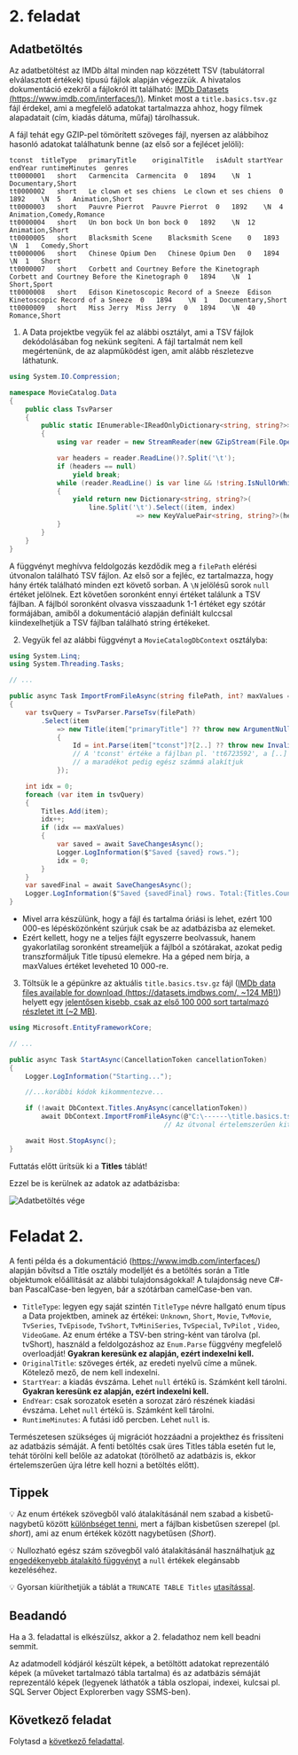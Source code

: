 # 2. feladat

## Adatbetöltés

Az adatbetöltést az IMDb által minden nap közzétett TSV (tabulátorral elválasztott értékek) típusú fájlok alapján végezzük. A hivatalos dokumentáció ezekről a fájlokról itt található: [IMDb Datasets (https://www.imdb.com/interfaces/))](https://www.imdb.com/interfaces/). Minket most a `title.basics.tsv.gz` fájl érdekel, ami a megfelelő adatokat tartalmazza ahhoz, hogy filmek alapadatait (cím, kiadás dátuma, műfaj) tárolhassuk.

A fájl tehát egy GZIP-pel tömörített szöveges fájl, nyersen az alábbihoz hasonló adatokat találhatunk benne (az első sor a fejlécet jelöli):

```
tconst	titleType	primaryTitle	originalTitle	isAdult	startYear	endYear	runtimeMinutes	genres
tt0000001	short	Carmencita	Carmencita	0	1894	\N	1	Documentary,Short
tt0000002	short	Le clown et ses chiens	Le clown et ses chiens	0	1892	\N	5	Animation,Short
tt0000003	short	Pauvre Pierrot	Pauvre Pierrot	0	1892	\N	4	Animation,Comedy,Romance
tt0000004	short	Un bon bock	Un bon bock	0	1892	\N	12	Animation,Short
tt0000005	short	Blacksmith Scene	Blacksmith Scene	0	1893	\N	1	Comedy,Short
tt0000006	short	Chinese Opium Den	Chinese Opium Den	0	1894	\N	1	Short
tt0000007	short	Corbett and Courtney Before the Kinetograph	Corbett and Courtney Before the Kinetograph	0	1894	\N	1	Short,Sport
tt0000008	short	Edison Kinetoscopic Record of a Sneeze	Edison Kinetoscopic Record of a Sneeze	0	1894	\N	1	Documentary,Short
tt0000009	short	Miss Jerry	Miss Jerry	0	1894	\N	40	Romance,Short
```

1. A Data projektbe vegyük fel az alábbi osztályt, ami a TSV fájlok dekódolásában fog nekünk segíteni. A fájl tartalmát nem kell megértenünk, de az alapműködést igen, amit alább részletezve láthatunk.

``` C#
using System.IO.Compression;

namespace MovieCatalog.Data
{
    public class TsvParser
    {
        public static IEnumerable<IReadOnlyDictionary<string, string?>> ParseTsv(string filePath)
        {
            using var reader = new StreamReader(new GZipStream(File.OpenRead(filePath), CompressionMode.Decompress));

            var headers = reader.ReadLine()?.Split('\t');
            if (headers == null)
                yield break;
            while (reader.ReadLine() is var line && !string.IsNullOrWhiteSpace(line))
            {
                yield return new Dictionary<string, string?>(
                    line.Split('\t').Select((item, index) 
                                => new KeyValuePair<string, string?>(headers[index], item != @"\N" ? item : null)));
            }
        }
    }
}
```

A függvényt meghívva feldolgozás kezdődik meg a `filePath` elérési útvonalon található TSV fájlon. Az első sor a fejléc, ez tartalmazza, hogy hány érték található minden ezt követő sorban. A `\N` jelölésű sorok `null` értéket jelölnek. Ezt követően soronként ennyi értéket találunk a TSV fájlban. A fájlból soronként olvasva visszaadunk 1-1 értéket egy szótár formájában, amiből a dokumentáció alapján definiált kulccsal kiindexelhetjük a TSV fájlban található string értékeket.

2. Vegyük fel az alábbi függvényt a `MovieCatalogDbContext` osztályba:
``` C#
using System.Linq;
using System.Threading.Tasks;

// ...

public async Task ImportFromFileAsync(string filePath, int? maxValues = 100_000)
{
    var tsvQuery = TsvParser.ParseTsv(filePath)
        .Select(item
            => new Title(item["primaryTitle"] ?? throw new ArgumentNullException("Null title"))
            {
                Id = int.Parse(item["tconst"]?[2..] ?? throw new InvalidOperationException("Null id")),
                // A 'tconst' értéke a fájlban pl. 'tt6723592', a [..] range operátorral a 'tt'-t az elejéről levágjuk,
                // a maradékot pedig egész számmá alakítjuk
            });

    int idx = 0;
    foreach (var item in tsvQuery)
    {
        Titles.Add(item);
        idx++;
        if (idx == maxValues)
        {
            var saved = await SaveChangesAsync();
            Logger.LogInformation($"Saved {saved} rows.");
            idx = 0;
        }
    }
    var savedFinal = await SaveChangesAsync();
    Logger.LogInformation($"Saved {savedFinal} rows. Total:{Titles.Count()} rows");
}

```
- Mivel arra készülünk, hogy a fájl és tartalma óriási is lehet, ezért 100 000-es lépésközönként szúrjuk csak be az adatbázisba az elemeket.
- Ezért kellett, hogy ne a teljes fájlt egyszerre beolvassuk, hanem gyakorlatilag soronként streameljük a fájlból a szótárakat, azokat pedig transzformáljuk Title típusú elemekre. Ha a géped nem bírja, a maxValues értéket leveheted 10 000-re.

3. Töltsük le a gépünkre az aktuális `title.basics.tsv.gz` fájl ([IMDb data files available for download (https://datasets.imdbws.com/, ~124 MB!)](https://datasets.imdbws.com/)) helyett egy [jelentősen kisebb, csak az első 100 000 sort tartalmazó részletet itt (~2 MB)](res/title.basics.stub.tsv.gz).

``` C#
using Microsoft.EntityFrameworkCore;

// ...

public async Task StartAsync(CancellationToken cancellationToken)
{
    Logger.LogInformation("Starting...");

    //...korábbi kódok kikommentezve...

    if (!await DbContext.Titles.AnyAsync(cancellationToken))
        await DbContext.ImportFromFileAsync(@"C:\------\title.basics.tsv.gz"); 
                                       // Az útvonal értelemszerűen kitöltendő.

    await Host.StopAsync();
}
```

Futtatás előtt ürítsük ki a **Titles** táblát!

Ezzel be is kerülnek az adatok az adatbázisba:

![Adatbetöltés vége](images/adatbetoltes-vege.png)

# Feladat 2.

A fenti példa és a dokumentáció (https://www.imdb.com/interfaces/) alapján bővítsd a Title osztály modelljét és a betöltés során a Title objektumok előállítását az alábbi tulajdonságokkal! A tulajdonság neve C#-ban PascalCase-ben legyen, bár a szótárban camelCase-ben van.

- `TitleType`: legyen egy saját szintén `TitleType` névre hallgató enum típus a Data projektben, aminek az értékei: `Unknown`, `Short`, `Movie`, `TvMovie`, `TvSeries`, `TvEpisode`, `TvShort`, `TvMiniSeries`, `TvSpecial`, `TvPilot` , `Video`, `VideoGame`. Az enum értéke a TSV-ben string-ként van tárolva (pl. tvShort), használd a feldolgozáshoz az `Enum.Parse` függvény megfelelő overloadját! **Gyakran keresünk ez alapján, ezért indexelni kell.**
- `OriginalTitle`: szöveges érték, az eredeti nyelvű címe a műnek. Kötelező mező, de nem kell indexelni.
- `StartYear`: a kiadás évszáma. Lehet `null` értékű is. Számként kell tárolni. **Gyakran keresünk ez alapján, ezért indexelni kell.**
- `EndYear`: csak sorozatok esetén a sorozat záró részének kiadási évszáma. Lehet `null` értékű is. Számként kell tárolni.
- `RuntimeMinutes`: A futási idő percben. Lehet `null` is.

Természetesen szükséges új migrációt hozzáadni a projekthez és frissíteni az adatbázis sémáját. A fenti betöltés csak üres Titles tábla esetén fut le, tehát törölni kell belőle az adatokat (törölhető az adatbázis is, ekkor értelemszerűen újra létre kell hozni a betöltés előtt).

## Tippek

 :bulb: Az enum értékek szövegből való átalakításánál nem szabad a kisbetű-nagybetű között [különbséget tenni](https://learn.microsoft.com/en-us/dotnet/api/system.enum.parse?view=net-6.0#system-enum-parse-1(system-string-system-boolean)), mert a fájlban kisbetűsen szerepel (pl. *short*), ami az enum értékek között nagybetűsen (*Short*).
 
 :bulb: Nullozható egész szám szövegből való átalakításánál használhatjuk [az engedékenyebb átalakító függvényt](https://stackoverflow.com/a/52969952) a `null` értékek elegánsabb kezeléséhez.

 :bulb: Gyorsan kiüríthetjük a táblát a `TRUNCATE TABLE Titles` [utasítással](https://learn.microsoft.com/en-us/sql/t-sql/statements/truncate-table-transact-sql?view=sql-server-ver16).
 
## Beadandó

Ha a 3. feladattal is elkészülsz, akkor a 2. feladathoz nem kell beadni semmit.

Az adatmodell kódjáról készült képek, a betöltött adatokat reprezentáló képek (a műveket tartalmazó tábla tartalma) és az adatbázis sémáját reprezentáló képek (legyenek láthatók a tábla oszlopai, indexei, kulcsai pl. SQL Server Object Explorerben vagy SSMS-ben).

## Következő feladat

Folytasd a [következő feladattal](Feladat-3.md).

